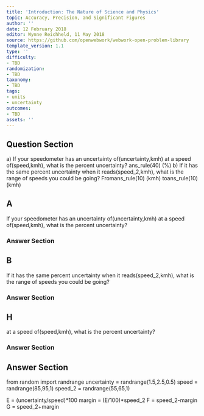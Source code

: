 ```yaml
---
title: 'Introduction: The Nature of Science and Physics'
topic: Accuracy, Precision, and Significant Figures
author: ''
date: 12 February 2018
editor: Wynne Reichheld, 11 May 2018
source: https://github.com/openwebwork/webwork-open-problem-library
template_version: 1.1
type: ''
difficulty:
- TBD
randomization:
- TBD
taxonomy:
- TBD
tags:
- units
- uncertainty
outcomes:
- TBD
assets: ''
---
```


## Question Section 

 
a) If your speedometer has an uncertainty of(uncertainty,kmh) at a speed of(speed,kmh), what is the percent uncertainty?
ans_rule(40) (%)
b) If it has the same percent uncertainty when it reads(speed_2,kmh), what is the range of speeds you could be going?
Fromans_rule(10) (kmh) toans_rule(10) (kmh)

## A
If your speedometer has an uncertainty of(uncertainty,kmh) at a speed of(speed,kmh), what is the percent uncertainty?
### Answer Section
## B
If it has the same percent uncertainty when it reads(speed_2,kmh), what is the range of speeds you could be going?
### Answer Section
## H
at a speed of(speed,kmh), what is the percent uncertainty?
### Answer Section


## Answer Section

from random import randrange
uncertainty = randrange(1.5,2.5,0.5)
speed = randrange(85,95,1)
speed_2 = randrange(55,65,1)

E = (uncertainty/speed)*100
margin = (E/100)*speed_2
F = speed_2-margin
G = speed_2+margin